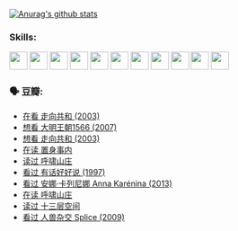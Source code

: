 
[![Anurag's github stats](https://github-readme-stats.vercel.app/api?username=w940853815)](https://github.com/anuraghazra/github-readme-stats)

### Skills:

<code><img height="32" src="https://cdn.jsdelivr.net/npm/simple-icons@v5/icons/python.svg"></code>
<code><img height="32" src="https://cdn.jsdelivr.net/npm/simple-icons@v5/icons/javascript.svg"></code>
<code><img height="32" src="https://cdn.jsdelivr.net/npm/simple-icons@v5/icons/django.svg"></code>
<code><img height="32" src="https://cdn.jsdelivr.net/npm/simple-icons@v5/icons/flask.svg"></code>
<code><img height="32" src="https://cdn.jsdelivr.net/npm/simple-icons@v5/icons/vuetify.svg"></code>
<code><img height="32" src="https://cdn.jsdelivr.net/npm/simple-icons@v5/icons/git.svg"></code>
<code><img height="32" src="https://cdn.jsdelivr.net/npm/simple-icons@v5/icons/docker.svg"></code>
<code><img height="32" src="https://cdn.jsdelivr.net/npm/simple-icons@v5/icons/postgresql.svg"></code>
<code><img height="32" src="https://cdn.jsdelivr.net/npm/simple-icons@v5/icons/elasticsearch.svg"></code>
<code><img height="32" src="https://cdn.jsdelivr.net/npm/simple-icons@v5/icons/macos.svg"></code>
<code><img height="32" src="https://cdn.jsdelivr.net/npm/simple-icons@v5/icons/linux.svg"></code>

### 🗣 豆瓣:

<!-- DOUBAN-ACTIVITIES:START -->
- [在看 走向共和‎ (2003)](https://www.douban.com/people/136069238/status/3711470443/?_i=41305636)
- [想看 大明王朝1566‎ (2007)](https://www.douban.com/people/136069238/status/3710980213/?_i=41305636)
- [想看 走向共和‎ (2003)](https://www.douban.com/people/136069238/status/3710980002/?_i=41305636)
- [在读 置身事内](https://www.douban.com/people/136069238/status/3710472151/?_i=41305636)
- [读过 呼啸山庄](https://www.douban.com/people/136069238/status/3710470617/?_i=41305636)
- [看过 有话好好说‎ (1997)](https://www.douban.com/people/136069238/status/3709833172/?_i=41305636)
- [看过 安娜·卡列尼娜 Anna Karénina‎ (2013)](https://www.douban.com/people/136069238/status/3708942010/?_i=41305636)
- [在读 呼啸山庄](https://www.douban.com/people/136069238/status/3701626992/?_i=41305636)
- [读过 十三层空间](https://www.douban.com/people/136069238/status/3700755247/?_i=41305636)
- [看过 人兽杂交 Splice‎ (2009)](https://www.douban.com/people/136069238/status/3700243036/?_i=41305636)
<!-- DOUBAN-ACTIVITIES:END -->
<!--
**w940853815/w940853815** is a ✨ _special_ ✨ repository because its `README.md` (this file) appears on your GitHub profile.

Here are some ideas to get you started:

- 🔭 I’m currently working on ...
- 🌱 I’m currently learning ...
- 👯 I’m looking to collaborate on ...
- 🤔 I’m looking for help with ...
- 💬 Ask me about ...
- 📫 How to reach me: ...
- 😄 Pronouns: ...
- ⚡ Fun fact: ...
-->
